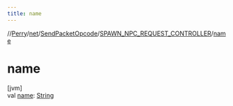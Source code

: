 ```yaml
---
title: name
---
```

//[Perry](../../../../index.html)/[net](../../index.html)/[SendPacketOpcode](../index.html)/[SPAWN_NPC_REQUEST_CONTROLLER](index.html)/[name](name.html)



# name



[jvm]\
val [name](name.html): [String](https://kotlinlang.org/api/latest/jvm/stdlib/kotlin/-string/index.html)




